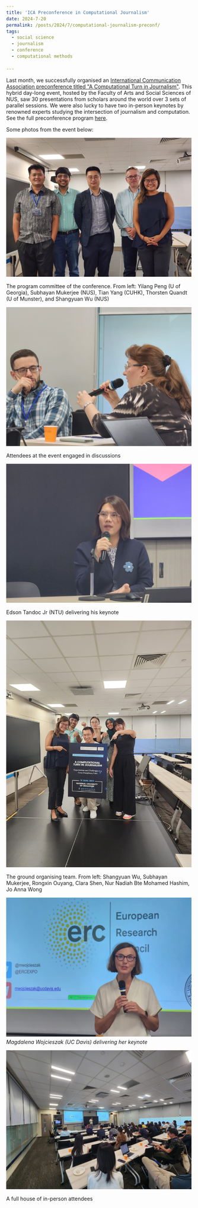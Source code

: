 ```yaml
---
title: 'ICA Preconference in Computational Journalism'
date: 2024-7-20
permalink: /posts/2024/7/computational-journalism-preconf/
tags:
  - social science
  - journalism
  - conference
  - computational methods
  
---
```


<style>
.image-caption-container {
  display: inline-block;
  margin: 0;
  padding: 0;
}

.image-caption-container img {
  width: 500px;
  margin-bottom: 5px; /* Adds a bit of space between the image and caption */
}

.image-caption-container span {
  display: block;
  font-size: 14px;
  line-height: 1;
  font-style: italic; /* Makes the caption italic */
  margin-top: 0;
  margin-bottom: 15px; /* Adds more space below the caption */
}
</style>

Last month, we successfully organised an [International Communication Association preconference titled "A Computational Turn in Journalism"](https://fass.nus.edu.sg/cnm/ica-2024/). This hybrid day-long event, hosted by the Faculty of Arts and Social Sciences of NUS, saw 30 presentations from scholars around the world over 3 sets of parallel sessions. We were also lucky to have two in-person keynotes by renowned experts studying the intersection of journalism and computation. See the full preconference program [here](https://fass.nus.edu.sg/cnm/wp-content/uploads/sites/2/2024/06/Preconference-Program-Final_20240617.pdf).

Some photos from the event below:

<img src="/assets/images/preconf1.jpg" alt="preconference 1" width="500"/>

<span style="font-size: 14px; line-height: 1;">The program committee of the conference. From left: Yilang Peng (U of Georgia), Subhayan Mukerjee (NUS), Tian Yang (CUHK), Thorsten Quandt (U of Munster), and Shangyuan Wu (NUS) </span>

<img src="/assets/images/preconf2.jpg" alt="preconference 2" width="500"/>

<span style="font-size: 14px; line-height: 1;">Attendees at the event engaged in discussions</span>

<img src="/assets/images/preconf3.jpg" alt="preconference 3" width="500"/>

<span style="font-size: 14px; line-height: 1;">Edson Tandoc Jr (NTU) delivering his keynote</span>

<img src="/assets/images/preconf4.jpg" alt="preconference 4" width="500"/>

<span style="font-size: 14px; line-height: 1;">The ground organising team. From left: Shangyuan Wu, Subhayan Mukerjee, Rongxin Ouyang, Clara Shen, Nur Nadiah Bte Mohamed Hashim, Jo Anna Wong</span>

<div class="image-caption-container">
  <img src="/assets/images/preconf5.jpg" alt="preconference 5" />
  <span>Magdalena Wojcieszak (UC Davis) delivering her keynote</span>
</div>


<img src="/assets/images/preconf6.jpg" alt="preconference 6" width="500"/>

<span style="font-size: 14px; line-height: 1;">A full house of in-person attendees</span>
